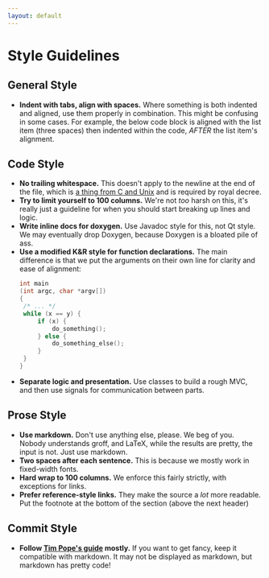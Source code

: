 ```yaml
---
layout: default
---
```


# Style Guidelines
## General Style
 * **Indent with tabs, align with spaces.**  Where something is both indented and aligned, use them
   properly in combination.  This might be confusing in some cases.  For example, the below code
   block is aligned with the list item (three spaces) then indented within the code, *AFTER* the
   list item's alignment.

## Code Style
 * **No trailing whitespace.**  This doesn't apply to the newline at the end of the file, which
   is [a thing from C and Unix][newline-history] and is required by royal decree.
 * **Try to limit yourself to 100 columns.**  We're not *too* harsh on this, it's really just a
   guideline for when you should start breaking up lines and logic.
 * **Write inline docs for doxygen.**  Use Javadoc style for this, not Qt style.  We may eventually
   drop Doxygen, because Doxygen is a bloated pile of ass.
 * **Use a modified K&R style for function declarations.**  The main difference is that we put the
   arguments on their own line for clarity and ease of alignment:
   ```C
   int main
   (int argc, char *argv[])
   {
   	/* ... */
   	while (x == y) {
   		if (x) {
   			do_something();
   		} else {
   			do_something_else();
   		}
   	}
   }
   ```
 * **Separate logic and presentation.**  Use classes to build a rough MVC, and then use signals for
   communication between parts.

[newline-history]: http://stackoverflow.com/questions/729692/why-should-files-end-with-a-newline

## Prose Style
 * **Use markdown.**  Don't use anything else, please.  We beg of you.  Nobody understands groff,
   and LaTeX, while the results are pretty, the input is not.  Just use markdown.
 * **Two spaces after each sentence.**  This is because we mostly work in fixed-width fonts.
 * **Hard wrap to 100 columns.**  We enforce this fairly strictly, with exceptions for links.
 * **Prefer reference-style links.**  They make the source a *lot* more readable.  Put the footnote
   at the bottom of the section (above the next header)

## Commit Style
 * **Follow [Tim Pope's guide][commit-messages] mostly.** If you want to get fancy, keep it
   compatible with markdown.  It may not be displayed as markdown, but markdown has pretty code!

[commit-messages]: http://tbaggery.com/2008/04/19/a-note-about-git-commit-messages.html
